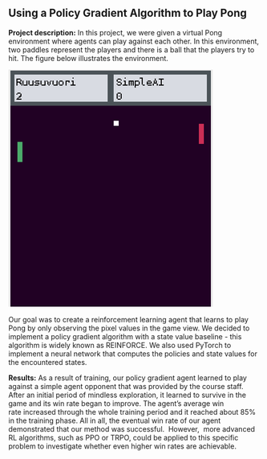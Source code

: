## Using a Policy Gradient Algorithm to Play Pong

**Project description:** In this project, we were given a virtual Pong environment where agents can play against each other. In this environment, two paddles represent the players and there is a ball that the players try to hit. The figure below illustrates the environment.

![Environment](/images/pong_env_new.png)

Our goal was to create a reinforcement learning agent that learns to play Pong by only observing the pixel values in the game view. We decided to implement a policy gradient algorithm with a state value baseline - this algorithm is widely known as REINFORCE. We also used PyTorch to implement a neural network that computes the policies and state values for the encountered states.  

**Results:** As a result of training, our policy gradient agent learned to play against a simple agent opponent that was provided by the course staff. After an initial period of mindless exploration, it learned to survive in the game and its win rate began to improve. The agent’s average win rate increased through the whole training period and it reached about 85% in the training phase. All in all, the eventual win rate of our agent demonstrated that our method was successful.  However,  more advanced RL algorithms, such as PPO or TRPO, could be applied to this specific problem to investigate whether even higher win rates are achievable.
